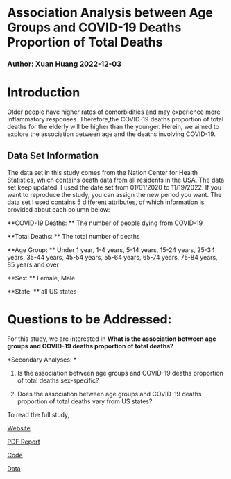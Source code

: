 # Association Analysis between Age Groups and COVID-19 Deaths Proportion of Total Deaths

### Author: Xuan Huang 2022-12-03

# Introduction

Older people have higher rates of comorbidities and may experience more inflammatory responses. Therefore,the COVID-19 deaths proportion of total deaths for the elderly will be higher than the younger. Herein, we aimed to explore the association between age and the deaths involving COVID-19.

## Data Set Information

The data set in this study comes from the Nation Center for Health Statistics, which contains death data from all residents in the USA. The data set keep updated. I used the date set from 01/01/2020 to 11/19/2022. If you want to reproduce the study, you can assign the new period you want. The data set I used contains 5 different attributes, of which information is provided about each column below:

**COVID-19 Deaths: ** The number of people dying from COVID-19

**Total Deaths: ** The total number of deaths

**Age Group: ** Under 1 year, 1-4 years, 5-14 years, 15-24 years, 25-34 years, 35-44 years, 45-54 years, 55-64 years, 65-74 years, 75-84 years, 85 years and over

**Sex: ** Female, Male

**State: ** all US states


# Questions to be Addressed:

For this study, we are interested in **What is the association between age groups and COVID-19 deaths proportion of total deaths?**

*Secondary Analyses: *

1. Is the association between age groups and COVID-19 deaths proportion of total deaths sex-specific?

2. Does the association between age groups and COVID-19 deaths proportion of total deaths vary from US states?

To read the full study, 

[Website](https://sanyu23333.github.io/PM566-FinalProject/)

[PDF Report](https://github.com/sanyu23333/PM566-FinalProject/blob/main/final_report.pdf)

[Code](https://github.com/sanyu23333/PM566-FinalProject/blob/main/index.Rmd)

[Data](https://github.com/sanyu23333/PM566-FinalProject/blob/main/death_by_sex_age.csv)


